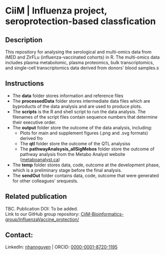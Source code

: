 # CiiM | Influenza project, seroprotection-based classfication

## Description
This repository for analysing the serological and multi-omics data from iMED and ZirFLu (influenza-vaccinated cohorts) in R. The multi-omics data includes plasma metabolomic, plasma proteomics, bulk transcriptomics, and single-cell transcriptomics data derived from donors' blood samples.s


## Instructions
- The **data** folder stores information and reference files 
- The **processedData** folder stores intermediate data files which are byproducts of the data analysis and are used to produce plots.
- The **scripts** is the R and shell script to run the data analysis. The filenames of the script files contain sequence numbers that determine their executive order.
- The **output** folder store the outcome of the data analysis, including:
   - Plots for main and supplement figures (.png and .svg formats) derived fro
   - The **qtl** folder store the outcome of the QTL analysiss
   - The **pathwayAnalsysis_allSigMebos** folder store the outcome of pathway analysis from the Metabo Analyst website ([metaboanalyst.ca](https://www.metaboanalyst.ca))
- The **temp** folder stores data, code, outcome at the development phase, which is a preliminary stage before the final analysis.
- The **sendOut** folder contains data, code, outcome that were generated for other colleagues' srequests.

## Related publication
TBC. Publication DOI: To be added.\
Link to our GitHub group repository: [CiiM-Bioinformatics-group/InfluenzaVaccine_protection/](https://github.com/CiiM-Bioinformatics-group/InfluenzaVaccine_protection/)

## Contact:
LinkedIn:	[nhannguyen](https://www.linkedin.com/in/nhannguyen1412) | ORCID: [0000-0001-8720-1195](https://orcid.org/0000-0001-8720-1195)
